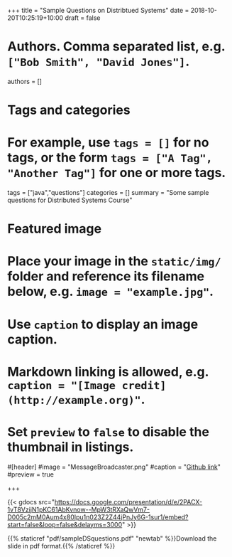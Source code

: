 +++
title = "Sample Questions on Distribtued Systems"
date = 2018-10-20T10:25:19+10:00
draft = false

# Authors. Comma separated list, e.g. `["Bob Smith", "David Jones"]`.
authors = []

# Tags and categories
# For example, use `tags = []` for no tags, or the form `tags = ["A Tag", "Another Tag"]` for one or more tags.
tags = ["java","questions"]
categories = []
summary = "Some sample questions for Distributed Systems Course"

# Featured image
# Place your image in the `static/img/` folder and reference its filename below, e.g. `image = "example.jpg"`.
# Use `caption` to display an image caption.
#   Markdown linking is allowed, e.g. `caption = "[Image credit](http://example.org)"`.
# Set `preview` to `false` to disable the thumbnail in listings.
#[header]
#image = "MessageBroadcaster.png"
#caption = "[Github link](https://github.com/xunyunliu/MessageBroadcasterDemo)"
#preview = true

+++


{{< gdocs src="https://docs.google.com/presentation/d/e/2PACX-1vT8VzijN1pKC61AbKvnow--MpW3tRXaQwVm7-D005c2mM0Aum4x80Ipu1n023Z2Z44jPnJy6G-1sur1/embed?start=false&loop=false&delayms=3000" >}}

{{% staticref "pdf/sampleDSquestions.pdf" "newtab" %}}Download the slide in pdf format.{{% /staticref %}}

